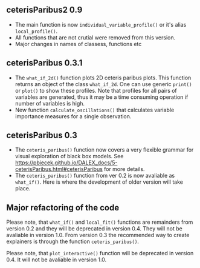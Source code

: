 ceterisParibus2 0.9
----------------------------------------------------------------

* The main function is now `individual_variable_profile()` or it's alias `local_profile()`.
* All functions that are not crutial were removed from this version.
* Major changes in names of classess, functions etc


ceterisParibus 0.3.1
----------------------------------------------------------------

* The `what_if_2d()` function plots 2D ceteris paribus plots. 
This function returns an object of the class `what_if_2d`. 
One can use generic `print()` or `plot()` to show these profiles. 
Note that profiles for all pairs of variables are generated, thus it may be a time consuming operation if number of variables is high.
* New function `calculate_oscillations()` that calculates variable 
importance measures for a single observation.

ceterisParibus 0.3
----------------------------------------------------------------

* The `ceteris_paribus()` function now covers a very flexible grammar for visual exploration of black box models. See https://pbiecek.github.io/DALEX_docs/5-ceterisParibus.html#ceterisParibus for more details.
* The `ceteris_paribus()` function from ver 0.2 is now avaliable as `what_if()`. Here is where the development of older version will take place.

Major refactoring of the code
----------------------------------------------------------------

Please note, that `what_if()` and `local_fit()` functions are	remainders from version 0.2 and they will be deprecated in version 0.4. 
They will not be avaliable in version 1.0. 
From version 0.3 the recommended way to create explainers is through the function `ceteris_paribus()`.

Please note, that `plot_interactive()` function will be deprecated in version 0.4.
It will not be avaliable in version 1.0. 
